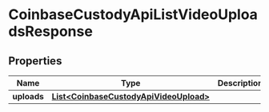 
# CoinbaseCustodyApiListVideoUploadsResponse

## Properties
Name | Type | Description | Notes
------------ | ------------- | ------------- | -------------
**uploads** | [**List&lt;CoinbaseCustodyApiVideoUpload&gt;**](CoinbaseCustodyApiVideoUpload.md) |  |  [optional]




